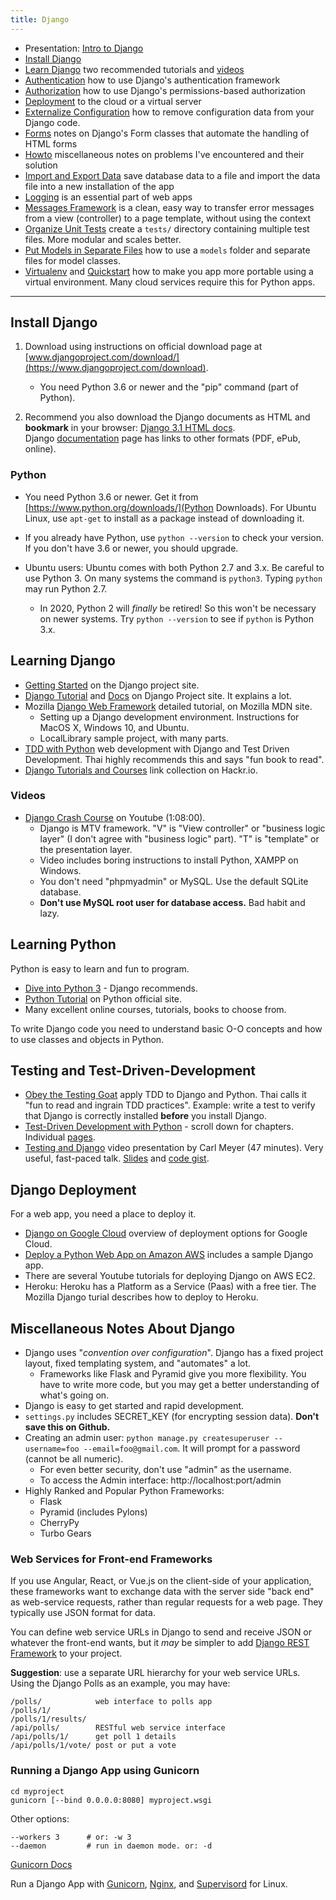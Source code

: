 ```yaml
---
title: Django
---
```


* Presentation: [Intro to Django](Intro-to-Django.pdf)
* [Install Django](#install-django)
* [Learn Django](#learning-django) two recommended tutorials and [videos](#videos)
* [Authentication](authentication) how to use Django's authentication framework
* [Authorization](authorization) how to use Django's permissions-based authorization
* [Deployment](django-deployment) to the cloud or a virtual server
* [Externalize Configuration](external-configuration) how to remove configuration data from your Django code.
* [Forms](forms) notes on Django's Form classes that automate the handling of HTML forms
* [Howto](django-howto) miscellaneous notes on problems I've encountered and their solution
* [Import and Export Data](data-import-export) save database data to a file and import the data file into a new installation of the app
* [Logging](logging) is an essential part of web apps
* [Messages Framework](messages-framework) is a clean, easy way to transfer error messages from a view (controller) to a page template, without using the context
* [Organize Unit Tests](test-organization) create a `tests/` directory containing multiple test files. More modular and scales better.
* [Put Models in Separate Files](organize-django-code) how to use a `models` folder and separate files for model classes.
* [Virtualenv](virtualenv) and [Quickstart](virtualenv-quickstart) how to make you app more portable using a virtual environment. Many cloud services require this for Python apps.

---

## Install Django

1. Download using instructions on official download page at [www.djangoproject.com/download/](https://www.djangoproject.com/download).
    - You need Python 3.6 or newer and the "pip" command (part of Python).

2. Recommend you also download the Django documents as HTML and **bookmark** in your browser: [Django 3.1 HTML docs](https://docs.djangoproject.com/m/docs/django-docs-3.1-en.zip).    
   Django [documentation](https://docs.djangoproject.com/en/3.1/) page has links to other formats (PDF, ePub, online).

### Python

* You need Python 3.6 or newer. Get it from [https://www.python.org/downloads/](Python Downloads).  For Ubuntu Linux, use `apt-get` to install as a package instead of downloading it.

* If you already have Python, use `python --version` to check your version. If you don't have 3.6 or newer, you should upgrade.

* Ubuntu users: Ubuntu comes with both Python 2.7 and 3.x.  Be careful to use Python 3. On many systems the command is `python3`. Typing `python` may run Python 2.7.
  - In 2020, Python 2 will *finally* be retired! So this won't be necessary on newer systems. Try `python --version` to see if `python` is Python 3.x.


## Learning Django

* [Getting Started](https://www.djangoproject.com/start/) on the Django project site.
* [Django Tutorial](https://docs.djangoproject.com/en/2.1/intro/) and [Docs](https://docs.djangoproject.com/en/3.1/) on Django Project site.  It explains a lot.
* Mozilla [Django Web Framework](https://developer.mozilla.org/en-US/docs/Learn/Server-side/Django) detailed tutorial, on Mozilla MDN site.
  - Setting up a Django development environment. Instructions for MacOS X, Windows 10, and Ubuntu.
  - LocalLibrary sample project, with many parts.
* [TDD with Python](https://www.obeythetestinggoat.com) web development with Django and Test Driven Development.  Thai highly recommends this and says "fun book to read".
* [Django Tutorials and Courses](https://hackr.io/tutorials/learn-django) link collection on Hackr.io.


### Videos

* [Django Crash Course](https://www.youtube.com/watch?v=D6esTdOLXh4) on Youtube (1:08:00).
   - Django is MTV framework. "V" is "View controller" or "business logic layer" (I don't agree with "business logic" part). "T" is "template" or the presentation layer.
   - Video includes boring instructions to install Python, XAMPP on Windows. 
   - You don't need "phpmyadmin" or MySQL.  Use the default SQLite database.
   - **Don't use MySQL root user for database access.** Bad habit and lazy.

## Learning Python

Python is easy to learn and fun to program. 

* [Dive into Python 3](http://www.diveintopython3.net/) - Django recommends.
* [Python Tutorial](https://docs.python.org/3/tutorial/) on Python official site.
* Many excellent online courses, tutorials, books to choose from.

To write Django code you need to understand basic O-O concepts and how to use classes and objects in Python.

## Testing and Test-Driven-Development

* [Obey the Testing Goat](http://www.obeythetestinggoat.com/) apply TDD to Django and Python. Thai calls it "fun to read and ingrain TDD practices".  Example: write a test to verify that Django is correctly installed **before** you install Django.
* [Test-Driven Development with Python](http://www.obeythetestinggoat.com/) - scroll down for chapters.  Individual [pages](http://www.obeythetestinggoat.com/pages/book.html).
* [Testing and Django](https://pyvideo.org/pycon-us-2012/testing-and-django.html) video presentation by Carl Meyer (47 minutes). Very useful, fast-paced talk. [Slides](https://github.com/carljm/django-testing-slides) and [code gist](https://gist.github.com/carljm/1450104).
 
## Django Deployment

For a web app, you need a place to deploy it.

* [Django on Google Cloud](https://cloud.google.com/python/django/) overview of deployment options for Google Cloud.
* [Deploy a Python Web App on Amazon AWS](https://aws.amazon.com/getting-started/projects/deploy-python-application/) includes a sample Django app.
* There are several Youtube tutorials for deploying Django on AWS EC2.
* Heroku: Heroku has a Platform as a Service (Paas) with a free tier.  The Mozilla Django turial describes how to deploy to Heroku.


## Miscellaneous Notes About Django

* Django uses "*convention over configuration*". Django has a fixed project layout, fixed templating system, and "automates" a lot.  
  - Frameworks like Flask and Pyramid give you more flexibility. You have to write more code, but you may get a better understanding of what's going on.
* Django is easy to get started and rapid development.
* `settings.py` includes SECRET_KEY (for encrypting session data). **Don't save this on Github.**
* Creating an admin user: `python manage.py createsuperuser --username=foo --email=foo@gmail.com`. It will prompt for a password (cannot be all numeric).
  - For even better security, don't use "admin" as the username.
  - To access the Admin interface: http://localhost:port/admin
* Highly Ranked and Popular Python Frameworks: 
  - Flask
  - Pyramid (includes Pylons) 
  - CherryPy
  - Turbo Gears

### Web Services for Front-end Frameworks

If you use Angular, React, or Vue.js on the client-side of your application, 
these frameworks want to exchange data with the server side "back end" as web-service requests, 
rather than regular requests for a web page.  They typically use JSON format for data.

You can define web service URLs in Django to send and receive JSON or whatever the front-end wants,
but it *may* be simpler to add [Django REST Framework](django-rest-framework.org) to your project.

**Suggestion**: use a separate URL hierarchy for your web service URLs.  Using the Django Polls as an example, you may have:
```
/polls/            web interface to polls app
/polls/1/
/polls/1/results/
/api/polls/        RESTful web service interface
/api/polls/1/      get poll 1 details
/api/polls/1/vote/ post or put a vote
```


### Running a Django App using Gunicorn

    cd myproject
    gunicorn [--bind 0.0.0.0:8080] myproject.wsgi

Other options:

    --workers 3      # or: -w 3
    --daemon         # run in daemon mode. or: -d

[Gunicorn Docs](http://docs.gunicorn.org/en/stable)

Run a Django App with [Gunicorn](http://rahmonov.me/posts/run-a-django-app-with-gunicorn-in-ubuntu-16-04/), 
[Nginx](http://rahmonov.me/posts/run-a-django-app-with-nginx-and-gunicorn/),
and [Supervisord](http://rahmonov.me/posts/run-a-django-app-with-nginx-gunicorn-and-supervisor/) for Linux.
